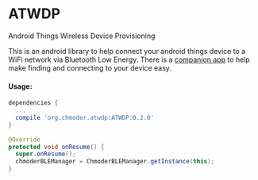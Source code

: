 # ATWDP
Android Things Wireless Device Provisioning

This is an android library to help connect your android things device to a WiFi network via Bluetooth Low Energy.  There is a [companion app](https://github.com/chmoder/ATWDPC) to help make finding and connecting to your device easy.

#### Usage:
```groovy
dependencies {
  ...
  compile 'org.chmoder.atwdp:ATWDP:0.2.0'
}
```
```java
@Override
protected void onResume() {
  super.onResume();
  chmoderBLEManager = ChmoderBLEManager.getInstance(this);
}
```
